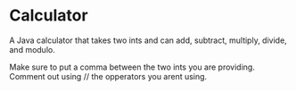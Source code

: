 # Calculator
A Java calculator that takes two ints and can add, subtract, multiply, divide, and modulo.

Make sure to put a comma between the two ints you are providing.
Comment out using // the opperators you arent using.
